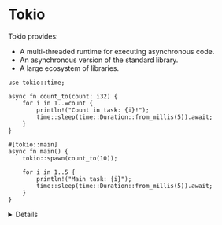 # Tokio

Tokio provides:

- A multi-threaded runtime for executing asynchronous code.
- An asynchronous version of the standard library.
- A large ecosystem of libraries.

```rust,editable,compile_fail
use tokio::time;

async fn count_to(count: i32) {
    for i in 1..=count {
        println!("Count in task: {i}!");
        time::sleep(time::Duration::from_millis(5)).await;
    }
}

#[tokio::main]
async fn main() {
    tokio::spawn(count_to(10));

    for i in 1..5 {
        println!("Main task: {i}");
        time::sleep(time::Duration::from_millis(5)).await;
    }
}
```

<details>

- With the `tokio::main` macro, we can now make `main` async.

- The `spawn` function creates a new, concurrent "task".

- Note: `spawn` takes a `Future`, you don't call `.await` on `count_to`.

**Further exploration:**

- Why does `count_to` not (usually) get to 10? This is an example of async
  cancellation. `tokio::spawn` returns a handle which can be awaited to wait
  until it finishes.

- Try `count_to(10).await` instead of spawning.

- Try awaiting the task returned from `tokio::spawn`.

</details>
